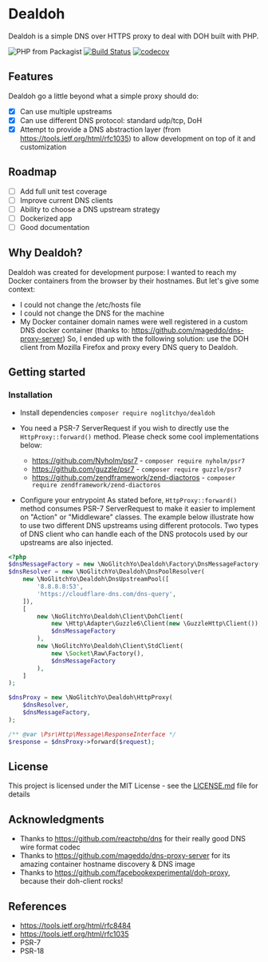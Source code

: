 # Dealdoh 

Dealdoh is a simple DNS over HTTPS proxy to deal with DOH built with PHP.

![PHP from Packagist](https://img.shields.io/packagist/php-v/noglitchyo/dealdoh.svg)
[![Build Status](https://travis-ci.org/noglitchyo/dealdoh.svg?branch=master)](https://travis-ci.org/noglitchyo/dealdoh)
[![codecov](https://codecov.io/gh/noglitchyo/dealdoh/branch/master/graph/badge.svg)](https://codecov.io/gh/noglitchyo/dealdoh)

## Features

Dealdoh go a little beyond what a simple proxy should do:

- [x] Can use multiple upstreams
- [x] Can use different DNS protocol: standard udp/tcp, DoH
- [x] Attempt to provide a DNS abstraction layer (from https://tools.ietf.org/html/rfc1035) to allow development on top of it and customization

## Roadmap

- [ ] Add full unit test coverage
- [ ] Improve current DNS clients
- [ ] Ability to choose a DNS upstream strategy
- [ ] Dockerized app
- [ ] Good documentation

## Why Dealdoh?

Dealdoh was created for development purpose: I wanted to reach my Docker containers from the browser by their hostnames.
But let's give some context:
- I could not change the /etc/hosts file
- I could not change the DNS for the machine
- My Docker container domain names were well registered in a custom DNS docker container (thanks to: https://github.com/mageddo/dns-proxy-server)
So, I ended up with the following solution: use the DOH client from Mozilla Firefox and proxy every DNS query to Dealdoh.


## Getting started

### Installation

- Install dependencies
`composer require noglitchyo/dealdoh`

- You need a PSR-7 ServerRequest if you wish to directly use the `HttpProxy::forward()` method. Please check some cool implementations below:
    * https://github.com/Nyholm/psr7 - `composer require nyholm/psr7`
    * https://github.com/guzzle/psr7 - `composer require guzzle/psr7`
    * https://github.com/zendframework/zend-diactoros - `composer require zendframework/zend-diactoros`

- Configure your entrypoint
As stated before, `HttpProxy::forward()` method consumes PSR-7 ServerRequest to make it easier to implement on "Action" or "Middleware" classes.
The example below illustrate how to use two different DNS upstreams using different protocols.
Two types of DNS client who can handle each of the DNS protocols used by our upstreams are also injected.

```php
<?php
$dnsMessageFactory = new \NoGlitchYo\Dealdoh\Factory\DnsMessageFactory();
$dnsResolver = new \NoGlitchYo\Dealdoh\DnsPoolResolver(
    new \NoGlitchYo\Dealdoh\DnsUpstreamPool([
        '8.8.8.8:53',
        'https://cloudflare-dns.com/dns-query',
    ]),
    [
        new \NoGlitchYo\Dealdoh\Client\DohClient(
            new \Http\Adapter\Guzzle6\Client(new \GuzzleHttp\Client()),
            $dnsMessageFactory
        ),
        new \NoGlitchYo\Dealdoh\Client\StdClient(
            new \Socket\Raw\Factory(), 
            $dnsMessageFactory
        ),
    ]
);

$dnsProxy = new \NoGlitchYo\Dealdoh\HttpProxy(
    $dnsResolver,
    $dnsMessageFactory,
);

/** @var \Psr\Http\Message\ResponseInterface */
$response = $dnsProxy->forward($request);
```

## License

This project is licensed under the MIT License - see the [LICENSE.md](LICENSE.md) file for details

## Acknowledgments

* Thanks to https://github.com/reactphp/dns for their really good DNS wire format codec 
* Thanks to https://github.com/mageddo/dns-proxy-server for its amazing container hostname discovery & DNS image
* Thanks to https://github.com/facebookexperimental/doh-proxy, because their doh-client rocks!

## References

- https://tools.ietf.org/html/rfc8484
- https://tools.ietf.org/html/rfc1035
- PSR-7
- PSR-18
